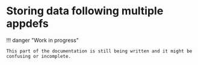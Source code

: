# Storing data following multiple appdefs

!!! danger "Work in progress"

    This part of the documentation is still being written and it might be confusing or incomplete.
